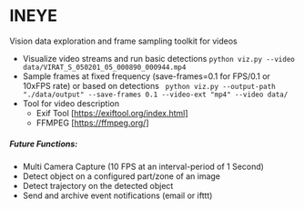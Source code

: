 # INEYE
Vision data exploration and frame sampling toolkit for videos
- Visualize video streams and run basic detections
  ``` python viz.py --video data/VIRAT_S_050201_05_000890_000944.mp4 ```
- Sample frames at fixed frequency (save-frames=0.1 for FPS/0.1 or 10xFPS rate) or based on detections 
  ``` python viz.py --output-path "./data/output" --save-frames 0.1 --video-ext "mp4" --video data/```
- Tool for video description
  - Exif Tool [https://exiftool.org/index.html]
  - FFMPEG [https://ffmpeg.org/]

##### Future Functions:
- Multi Camera Capture (10 FPS at an interval-period of 1 Second)
- Detect object on a configured part/zone of an image 
- Detect trajectory on the detected object
- Send and archive event notifications (email or ifttt)

